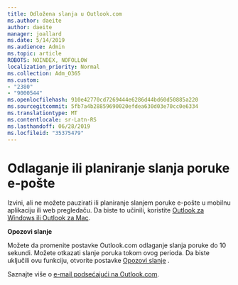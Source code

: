 ```yaml
---
title: Odložena slanja u Outlook.com
ms.author: daeite
author: daeite
manager: joallard
ms.date: 5/14/2019
ms.audience: Admin
ms.topic: article
ROBOTS: NOINDEX, NOFOLLOW
localization_priority: Normal
ms.collection: Adm_O365
ms.custom:
- "2380"
- "9000544"
ms.openlocfilehash: 910e42770cd7269444e6286d44bd60d50885a220
ms.sourcegitcommit: 5fb7a4b28859690020efdea630d03e70cc0e6334
ms.translationtype: MT
ms.contentlocale: sr-Latn-RS
ms.lasthandoff: 06/28/2019
ms.locfileid: "35375479"
---
```

# <a name="delay-or-schedule-sending-email-messages"></a>Odlaganje ili planiranje slanja poruke e-pošte

Izvini, ali ne možete pauzirati ili planiranje slanjem poruke e-pošte u mobilnu aplikaciju ili web pregledaču. Da biste to učinili, koristite [Outlook za Windows ili Outlook za Mac](https://products.office.com/outlook/email-and-calendar-software-microsoft-outlook).

**Opozovi slanje**

Možete da promenite postavke Outlook.com odlaganje slanja poruke do 10 sekundi. Možete otkazati slanje poruka tokom ovog perioda. Da biste uključili ovu funkciju, otvorite postavke [Opozovi slanje](https://outlook.live.com/mail/options/mail/messageContent/undoSend) .

Saznajte više o [e-mail podsećajući na Outlook.com](https://support.office.com/article/c069ddde-5282-4085-8f4c-d7b133324f8a).